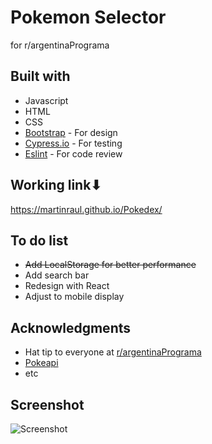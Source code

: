 # Pokemon Selector
for r/argentinaPrograma

## Built with
* Javascript
* HTML
* CSS 
* [Bootstrap](https://getbootstrap.com/) - For design
* [Cypress.io](https://www.cypress.io/) - For testing
* [Eslint](https://eslint.org/) - For code review

## Working link⬇
https://martinraul.github.io/Pokedex/


## To do list
- <del>Add LocalStorage for better performance<del>
- Add search bar
- Redesign with React
- Adjust to mobile display

## Acknowledgments
* Hat tip to everyone at [r/argentinaPrograma](https://argentinaprograma.com/)
* [Pokeapi](https://pokeapi.co/) 
* etc

## Screenshot
![Screenshot](https://i.imgur.com/4kYuWMG.png)


